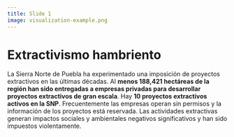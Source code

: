 ```yaml
---
title: Slide 1
image: visualization-example.png
---
```


# Extractivismo hambriento

La Sierra Norte de Puebla ha experimentado una imposición de proyectos extractivos en las últimas décadas. Al **menos 188,421 hectáreas de la región han sido entregadas a empresas privadas para desarrollar proyectos extractivos de gran escala**. Hay **10 proyectos extractivos activos en la SNP**. Frecuentemente las empresas operan sin permisos y la información de los proyectos está reservada. Las actividades extractivas generan impactos sociales y ambientales negativos significativos y han sido impuestos violentamente.